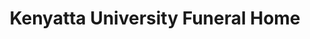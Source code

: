 ---
title: "Kenyatta University Funeral Home"
url: /nairobi/kenyatta-university-funeral-home/
shop: funeral directors
---